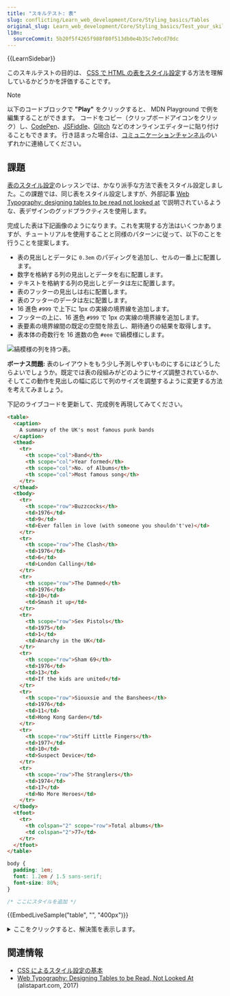 ```yaml
---
title: "スキルテスト: 表"
slug: conflicting/Learn_web_development/Core/Styling_basics/Tables
original_slug: Learn_web_development/Core/Styling_basics/Test_your_skills/Tables
l10n:
  sourceCommit: 5b20f5f4265f988f80f513db0e4b35c7e0cd70dc
---
```


{{LearnSidebar}}

このスキルテストの目的は、 [CSS で HTML の表をスタイル設定](/ja/docs/Learn_web_development/Core/Styling_basics/Tables)する方法を理解しているかどうかを評価することです。

> [!NOTE]
> 以下のコードブロックで **"Play"** をクリックすると、 MDN Playground で例を編集することができます。
> コードをコピー（クリップボードアイコンをクリック）し、[CodePen](https://codepen.io/)、[JSFiddle](https://jsfiddle.net/)、[Glitch](https://glitch.com/) などのオンラインエディターに貼り付けることもできます。
> 行き詰まった場合は、[コミュニケーションチャンネル](/ja/docs/MDN/Community/Communication_channels)のいずれかに連絡してください。

## 課題

[表のスタイル設定](/ja/docs/Learn_web_development/Core/Styling_basics/Tables)のレッスンでは、かなり派手な方法で表をスタイル設定しました。この課題では、同じ表をスタイル設定しますが、外部記事 [Web Typography: designing tables to be read not looked at](https://alistapart.com/article/web-typography-tables/) で説明されているような、表デザインのグッドプラクティスを使用します。

完成した表は下記画像のようになります。これを実現する方法はいくつかありますが、チュートリアルを使用することと同様のパターンに従って、以下のことを行うことを提案します。

- 表の見出しとデータに `0.3em` のパディングを追加し、セルの一番上に配置します。
- 数字を格納する列の見出しとデータを右に配置します。
- テキストを格納する列の見出しとデータは左に配置します。
- 表のフッターの見出しは右に配置します。
- 表のフッターのデータは左に配置します。
- 16 進色 `#999` で上下に 1px の実線の境界線を追加します。
- フッターの上に、16 進色 `#999` で 1px の実線の境界線を追加します。
- 表要素の境界線間の既定の空間を除去し、期待通りの結果を取得します。
- 表本体の奇数行を 16 進数の色 `#eee` で縞模様にします。

![縞模様の列を持つ表。](mdn-table-bands.png)

**ボーナス問題:** 表のレイアウトをもう少し予測しやすいものにするにはどうしたらよいでしょうか。既定では表の段組みがどのようにサイズ調整されているか、そしてこの動作を見出しの幅に応じて列のサイズを調整するように変更する方法を考えてみましょう。

下記のライブコードを更新して、完成例を再現してみてください。

```html live-sample___table
<table>
  <caption>
    A summary of the UK's most famous punk bands
  </caption>
  <thead>
    <tr>
      <th scope="col">Band</th>
      <th scope="col">Year formed</th>
      <th scope="col">No. of Albums</th>
      <th scope="col">Most famous song</th>
    </tr>
  </thead>
  <tbody>
    <tr>
      <th scope="row">Buzzcocks</th>
      <td>1976</td>
      <td>9</td>
      <td>Ever fallen in love (with someone you shouldn't've)</td>
    </tr>
    <tr>
      <th scope="row">The Clash</th>
      <td>1976</td>
      <td>6</td>
      <td>London Calling</td>
    </tr>
    <tr>
      <th scope="row">The Damned</th>
      <td>1976</td>
      <td>10</td>
      <td>Smash it up</td>
    </tr>
    <tr>
      <th scope="row">Sex Pistols</th>
      <td>1975</td>
      <td>1</td>
      <td>Anarchy in the UK</td>
    </tr>
    <tr>
      <th scope="row">Sham 69</th>
      <td>1976</td>
      <td>13</td>
      <td>If the kids are united</td>
    </tr>
    <tr>
      <th scope="row">Siouxsie and the Banshees</th>
      <td>1976</td>
      <td>11</td>
      <td>Hong Kong Garden</td>
    </tr>
    <tr>
      <th scope="row">Stiff Little Fingers</th>
      <td>1977</td>
      <td>10</td>
      <td>Suspect Device</td>
    </tr>
    <tr>
      <th scope="row">The Stranglers</th>
      <td>1974</td>
      <td>17</td>
      <td>No More Heroes</td>
    </tr>
  </tbody>
  <tfoot>
    <tr>
      <th colspan="2" scope="row">Total albums</th>
      <td colspan="2">77</td>
    </tr>
  </tfoot>
</table>
```

```css hidden live-sample___table
body {
  padding: 1em;
  font: 1.2em / 1.5 sans-serif;
  font-size: 80%;
}
```

```css live-sample___table
/* ここにスタイルを追加 */
```

{{EmbedLiveSample("table", "", "400px")}}

<details>
<summary>ここをクリックすると、解決策を表示します。</summary>

下記は、レッスンと同様のテクニックを使用して、最終的な結果を達成する方法の一例です。しかし、まだ他にも、おそらくは若干冗長的ではあるものの、完全に正しい方法がいくつかあります。

```css
table {
  border-top: 1px solid #999;
  border-bottom: 1px solid #999;
  border-collapse: collapse;
}

th,
td {
  vertical-align: top;
  padding: 0.3em;
}

tr :nth-child(2),
tr :nth-child(3) {
  text-align: right;
}

tr :nth-child(1),
tr :nth-child(4) {
  text-align: left;
}

tbody tr:nth-child(odd) {
  background-color: #eee;
}

tfoot {
  border-top: 1px solid #999;
}

tfoot tr :nth-child(1) {
  text-align: right;
}

tfoot tr :nth-child(2) {
  text-align: left;
}
```

ボーナス問題では、 {{cssxref("table-layout")}} を [`fixed`](/ja/docs/Web/CSS/table-layout#fixed) の値で、かつ明示的な `width` をい追加することで、表レイアウトをより予測可能なものにすることができます。

```css
table {
  table-layout: fixed;
  width: 100%;
}
```

</details>

## 関連情報

- [CSS によるスタイル設定の基本](/ja/docs/Learn_web_development/Core/Styling_basics)
- [Web Typography: Designing Tables to be Read, Not Looked At](https://alistapart.com/article/web-typography-tables) (alistapart.com, 2017)
